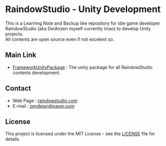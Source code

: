 # RaindowStudio - Unity Development

This is a Learning Note and Backup like repository for idie game developer RaindowStudio (aka DeiAnzen myself currently lmao) to develop Unity projects.  
All contents are open source even if not excelent so. 

## Main Link

- [FrameworkUnityPackage](/Package/RaindowStudioFramework.unitypackage) : The unity package for all RaindowStudio contents development.

## Contact

- Web Page : [raindowstudio.com](https://raindowstudio.com/)
- E-mail : zendeian@naver.com

## License

This project is licensed under the MIT License - see the [LICENSE](LISENCE.MD) file for details.
